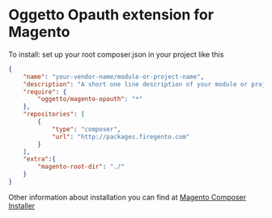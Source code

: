 # Oggetto Opauth extension for Magento

To install: set up your root composer.json in your project like this

```json
{
    "name": "your-vendor-name/module-or-project-name",
    "description": "A short one line description of your module or project",
    "require": {
        "oggetto/magento-opauth": "*"
    },
    "repositories": [
        {
            "type": "composer",
            "url": "http://packages.firegento.com"
        }
    ],
    "extra":{
        "magento-root-dir": "./"
    }
}
```

Other information about installation you can find at [Magento Composer Installer](https://github.com/magento-hackathon/magento-composer-installer)
